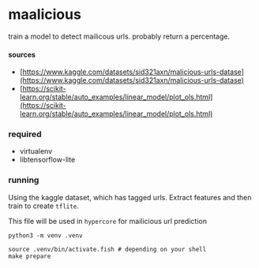 # maalicious

train a model to detect mailicous urls. probably return a percentage.

#### sources

- [https://www.kaggle.com/datasets/sid321axn/malicious-urls-datase](https://www.kaggle.com/datasets/sid321axn/malicious-urls-datase)
- [https://scikit-learn.org/stable/auto_examples/linear_model/plot_ols.html](https://scikit-learn.org/stable/auto_examples/linear_model/plot_ols.html)

### required

- virtualenv
- libtensorflow-lite

### running

Using the kaggle dataset, which has tagged urls.
Extract features and then train to create `tflite`.

This file will be used in `hypercore` for mailicious url prediction

```shell
python3 -m venv .venv

source .venv/bin/activate.fish # depending on your shell
make prepare
```
